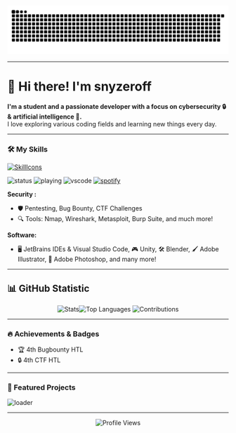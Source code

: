 <div align="center">
  <img src="https://raw.githubusercontent.com/snyzeroff/snyzeroff/f187b25be691dfc765db743b38ecf728a9297947/github-user-contribution.svg" alt="Contribution Gif" width="1000"/>
</div>

---

# 👋 Hi there! I'm **snyzeroff**

**I'm a student and a passionate developer with a focus on cybersecurity 🔒 & artificial intelligence 🤖.**  
I love exploring various coding fields and learning new things every day.  

---

### 🛠️ My Skills
  [![SkillIcons](https://skillicons.dev/icons?i=py,js,html,css,nodejs,cs,cpp,docker,kali,unity,figma,blender,ps,notion&perline=7)](https://skillicons.dev)<br/>

  ![status](https://nocache.advaith.workers.dev?url=https://img.shields.io/endpoint?url=https://dev.discordprofiles.me/api/badge/status/276544649148235776?simple=true)
  ![playing](https://nocache.advaith.workers.dev?url=https://img.shields.io/endpoint?url=https://dev.discordprofiles.me/api/badge/playing/691571567863398430)
  ![vscode](https://nocache.advaith.workers.dev?url=https://img.shields.io/endpoint?url=https://dev.discordprofiles.me/api/badge/vscode/691571567863398430)
  [![spotify](https://nocache.advaith.workers.dev?url=https://img.shields.io/endpoint?url=https://dev.discordprofiles.me/api/badge/spotify/691571567863398430)](https://dev.discordprofiles.me/openspotify/691571567863398430)


**Security :**  
- 🛡️ Pentesting, Bug Bounty, CTF Challenges  
- 🔍 Tools: Nmap, Wireshark, Metasploit, Burp Suite, and much more!

**Software:**  
-  🖥️ JetBrains IDEs & Visual Studio Code, 🎮 Unity, 🛠️ Blender, 🖌️ Adobe Illustrator, 📸 Adobe Photoshop, and many more!

---


## 📊 GitHub Statistic

<div align="center">
    <img src="https://github-readme-stats.vercel.app/api?username=snyzeroff&theme=dracula&show_icons=true&hide_border=true&count_private=true"alt="Stats"/><img src="https://github-readme-stats.vercel.app/api/top-langs/?username=snyzeroff&theme=dracula&show_icons=true&hide_border=true&layout=compact" alt="Top Languages" width="420"/>
    <img src="https://streak-stats.demolab.com?user=snyzeroff&theme=dracula&hide_border=true" alt="Contributions" width="500"/>
</div>

---

### 🔥 Achievements & Badges
- 🏆 4th Bugbounty HTL  
- 🔒 4th CTF HTL

---

### 🚀 Featured Projects
  <img src="https://raw.githubusercontent.com/snyzeroff/snyzeroff/a8e41fb272a9e23d3ac1f50b768ee1947b5d85db/bouncing-circles.svg" alt="loader" width="200"/>

---

<div align="center">
  <img src="https://komarev.com/ghpvc/?username=snyzeroff&label=Profile%20Views&color=0e75b6&style=flat" alt="Profile Views" />
</div>
